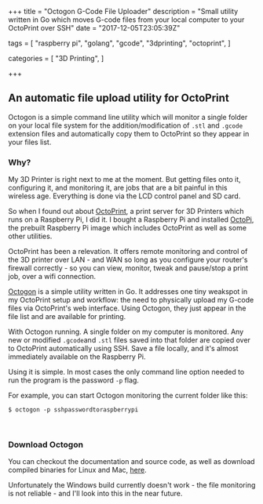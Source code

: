 +++
title = "Octogon G-Code File Uploader"
description = "Small utility written in Go which moves G-code files from your local computer to your OctoPrint over SSH"
date = "2017-12-05T23:05:39Z"

tags = [
    "raspberry pi",
    "golang",
	"gcode",
	"3dprinting",
	"octoprint",
]

categories = [
    "3D Printing",
]

+++

## An automatic file upload utility for OctoPrint

Octogon is a simple command line utility which will monitor a single folder on your local file system for the addition/modification of ```.stl``` and ```.gcode``` extension files and automatically copy them to OctoPrint so they appear in your files list.

### Why?

My 3D Printer is right next to me at the moment. But getting files onto it, configuring it, and monitoring it, are jobs that are a bit painful in this wireless age. Everything is done via the LCD control panel and SD card.

So when I found out about [OctoPrint](http://octoprint.org/), a print server for 3D Printers which runs on a Raspberry Pi, I did it. I bought a Raspberry Pi and installed [OctoPi](https://octopi.octoprint.org/), the prebuilt Raspberry Pi image which includes OctoPrint as well as some other utilities.

OctoPrint has been a relevation. It offers remote monitoring and control of the 3D printer over LAN - and WAN so long as you configure your router's firewall correctly  - so you can view, monitor, tweak and pause/stop a print job, over a wifi connection.

[Octogon](https://github.com/olliephillips/octogon) is a simple utility written in Go. It addresses one tiny weakspot in my OctoPrint setup and workflow: the need to physically upload my G-code files via OctoPrint's web interface. Using Octogon, they just appear in the file list and are available for printing.

With Octogon running. A single folder on my computer is monitored. Any new or modified `.gcode`and `.stl` files saved into that folder are copied over to OctoPrint automatically using SSH. Save a file locally, and it's almost immediately available on the Raspberry Pi.

Using it is simple. In most cases the only command line option needed to run the program is the password `-p` flag. 

For example, you can start Octogon monitoring the current folder like this:

```
$ octogon -p sshpasswordtoraspberrypi
```
<br/>

### Download Octogon

You can checkout the documentation and source code, as well as download compiled binaries for Linux and Mac, [here](https://github.com/olliephillips/octogon). 

Unfortunately the Windows build currently doesn't work - the file monitoring is not reliable - and I'll look into this in the near future.